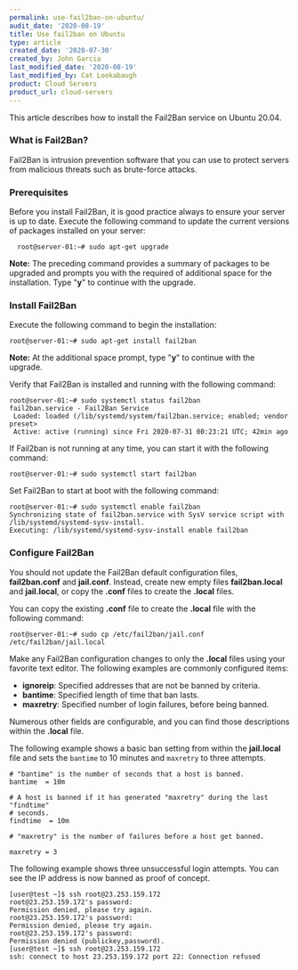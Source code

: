 ```yaml
---
permalink: use-fail2ban-on-ubuntu/
audit_date: '2020-08-19'
title: Use fail2ban on Ubuntu
type: article
created_date: '2020-07-30'
created_by: John Garcia
last_modified_date: '2020-08-19'
last_modified_by: Cat Lookabaugh
product: Cloud Servers
product_url: cloud-servers
---
```


This article describes how to install the Fail2Ban service on Ubuntu 20.04.

### What is Fail2Ban?

Fail2Ban is intrusion prevention software that you can use to protect servers from malicious threats
such as brute-force attacks.

### Prerequisites

Before you install Fail2Ban, it is good practice always to ensure your server is up to date.  Execute the following
command to update the current versions of packages installed on your server:

      root@server-01:~# sudo apt-get upgrade

**Note:**  The preceding command provides a summary of packages to be upgraded and prompts you with the required
of additional space for the installation.  Type "**y**" to continue with the upgrade.

### Install Fail2Ban

Execute the following command to begin the installation:

    root@server-01:~# sudo apt-get install fail2ban

**Note:** At the additional space prompt, type "**y**" to continue with the upgrade.

Verify that Fail2Ban is installed and running with the following command:

    root@server-01:~# sudo systemctl status fail2ban
    fail2ban.service - Fail2Ban Service
     Loaded: loaded (/lib/systemd/system/fail2ban.service; enabled; vendor preset>
     Active: active (running) since Fri 2020-07-31 00:23:21 UTC; 42min ago

If Fail2ban is not running at any time, you can start it with the following command:

    root@server-01:~# sudo systemctl start fail2ban

Set Fail2Ban to start at boot with the following command:

    root@server-01:~# sudo systemctl enable fail2ban
    Synchronizing state of fail2ban.service with SysV service script with /lib/systemd/systemd-sysv-install.
    Executing: /lib/systemd/systemd-sysv-install enable fail2ban

### Configure Fail2Ban

You should not update the Fail2Ban default configuration files, **fail2ban.conf** and **jail.conf**. Instead, create new empty
files **fail2ban.local** and **jail.local**, or copy the **.conf** files to create the **.local** files.

You can copy the existing **.conf** file to create the **.local** file with the following command:

    root@server-01:~# sudo cp /etc/fail2ban/jail.conf /etc/fail2ban/jail.local

Make any Fail2Ban configuration changes to only the **.local** files using your favorite text editor.  The following examples
are commonly configured items:

- **ignoreip**: Specified addresses that are not be banned by criteria.
- **bantime**:  Specified length of time that ban lasts.
- **maxretry**: Specified number of login failures, before being banned.

Numerous other fields are configurable, and you can find those descriptions within the **.local** file.

The following example shows a basic ban setting from within the **jail.local** file and sets the
`bantime` to 10 minutes and `maxretry` to three attempts.

    # "bantime" is the number of seconds that a host is banned.
    bantime  = 10m

    # A host is banned if it has generated "maxretry" during the last "findtime"
    # seconds.
    findtime  = 10m

    # "maxretry" is the number of failures before a host get banned.

    maxretry = 3
     
The following example shows three unsuccessful login attempts.  You can see the IP address is now banned as proof of concept.

    [user@test ~]$ ssh root@23.253.159.172
    root@23.253.159.172's password:
    Permission denied, please try again.
    root@23.253.159.172's password:
    Permission denied, please try again.
    root@23.253.159.172's password:
    Permission denied (publickey,password).
    [user@test ~]$ ssh root@23.253.159.172
    ssh: connect to host 23.253.159.172 port 22: Connection refused

